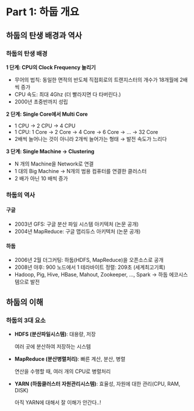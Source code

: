 # Part 1: 하둡 개요

## 하둡의 탄생 배경과 역사

### 하둡의 탄생 배경

**1 단계: CPU의 Clock Frequency 늘리기**

- 무어의 법칙: 동일한 면적의 반도체 직접회로의 트랜지스터의 개수가 18개월에 2배씩 증가
- CPU 속도: 최대 4Ghz (더 빨라지면 다 타버린다.)
- 2000년 초중반까지 성립

**2 단계: Single Core에서 Multi Core**

- 1 CPU → 2 CPU → 4 CPU
- 1 CPU: 1 Core → 2 Core → 4 Core → 6 Core → ... → 32 Core
- 2배씩 늘어나는 것이 아니라 2개씩 늘어가는 형태 → 발전 속도가 느리다

**3 단계: Single Machine → Clustering**

- N 개의 Machine을 Network로 연결
- 1 대의 Big Machine → N개의 범용 컴퓨터를 연결한 클러스터
- 2 배가 아닌 10 배씩 증가

### 하둡의 역사

#### 구글

- 2003년 GFS: 구글 분산 파일 시스템 아키텍처 (논문 공개)
- 2004년 MapReduce: 구글 맵리듀스 아키텍처 (논문 공개)

#### 하둡

- 2006년 2월 더그커팅: 하둡(HDFS, MapReduce)을 오픈소스로 공개
- 2008년 야후: 900 노드에서 1 테라바이트 정렬: 209초 (세계최고기록)
- Hadoop, Pig, Hive, HBase, Mahout, Zookeeper, ..., Spark → 하둡 에코시스템으로 발전

## 하둡의 이해

### 하둡의 3대 요소

- **HDFS (분산파일시스템)**: 대용량, 저장

    여러 곳에 분산하여 저장하는 시스템

- **MapReduce (분산병렬처리)**: 빠른 계산, 분산, 병렬

    연산을 수행할 때, 여러 개의 CPU로 병렬처리

- **YARN (하둡클러스터 자원관리시스템)**: 효율성, 자원에 대한 관리(CPU, RAM, DISK)

    아직 YARN에 대해서 잘 이해가 안간다..!
